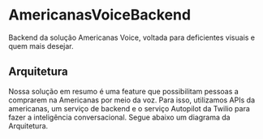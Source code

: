 # AmericanasVoiceBackend

Backend da solução Americanas Voice, voltada para deficientes visuais e quem mais desejar.


## Arquitetura

Nossa solução em resumo é uma feature que possibilitam pessoas a comprarem na Americanas por meio da voz. 
Para isso, utilizamos APIs da americanas, um serviço de backend e o serviço Autopilot da Twilio para fazer a inteligência conversacional.
Segue abaixo um diagrama da Arquitetura.


